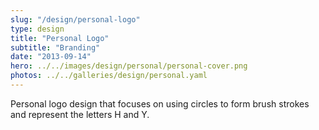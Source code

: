 ```yaml
---
slug: "/design/personal-logo"
type: design
title: "Personal Logo"
subtitle: "Branding"
date: "2013-09-14"
hero: ../../images/design/personal/personal-cover.png
photos: ../../galleries/design/personal.yaml
---
```


Personal logo design that focuses on using circles to form brush strokes and represent the letters H and Y.